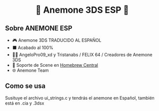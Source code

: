 <div align="center">
<h1 align="center"> 🌈 Anemone 3DS ESP 💫 </h1>
</div>


## Sobre ANEMONE ESP

- 🎮 Anemone 3DS TRADUCIDO AL ESPAÑOL
- ⬛ Acabado al 100%
- 🧑‍💼 AngeloPro09_xd y Tristanabs / FELIX 64 / Creadores de Anemone 3DS
- 💬 Soporte de Scene en [Homebrew Central](https://discord.gg/QuMxeWGAMF)
- 🌐 Anemone Team
## Como se usa
Susituye el archivo ui_strings.c y tendrás el anemone en Español, también está en .cia y .3dsx
